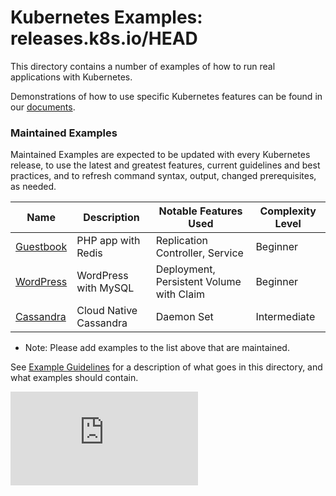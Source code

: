 # Kubernetes Examples: releases.k8s.io/HEAD

This directory contains a number of examples of how to run
real applications with Kubernetes.

Demonstrations of how to use specific Kubernetes features can be found in our [documents](../docs/).


### Maintained Examples

Maintained Examples are expected to be updated with every Kubernetes
release, to use the latest and greatest features, current guidelines
and best practices, and to refresh command syntax, output, changed
prerequisites, as needed.

|Name | Description | Notable Features Used | Complexity Level|
------------- | ------------- | ------------ | ------------ | 
|[Guestbook](guestbook/) | PHP app with Redis | Replication Controller, Service | Beginner |
|[WordPress](mysql-wordpress-pd/) | WordPress with MySQL | Deployment, Persistent Volume with Claim | Beginner|
|[Cassandra](storage/cassandra/) | Cloud Native Cassandra | Daemon Set | Intermediate 

* Note: Please add examples to the list above that are maintained.

See [Example Guidelines](guidelines.md) for a description of what goes
in this directory, and what examples should contain.

<!-- BEGIN MUNGE: GENERATED_ANALYTICS -->
[![Analytics](https://kubernetes-site.appspot.com/UA-36037335-10/GitHub/examples/README.md?pixel)]()
<!-- END MUNGE: GENERATED_ANALYTICS -->
